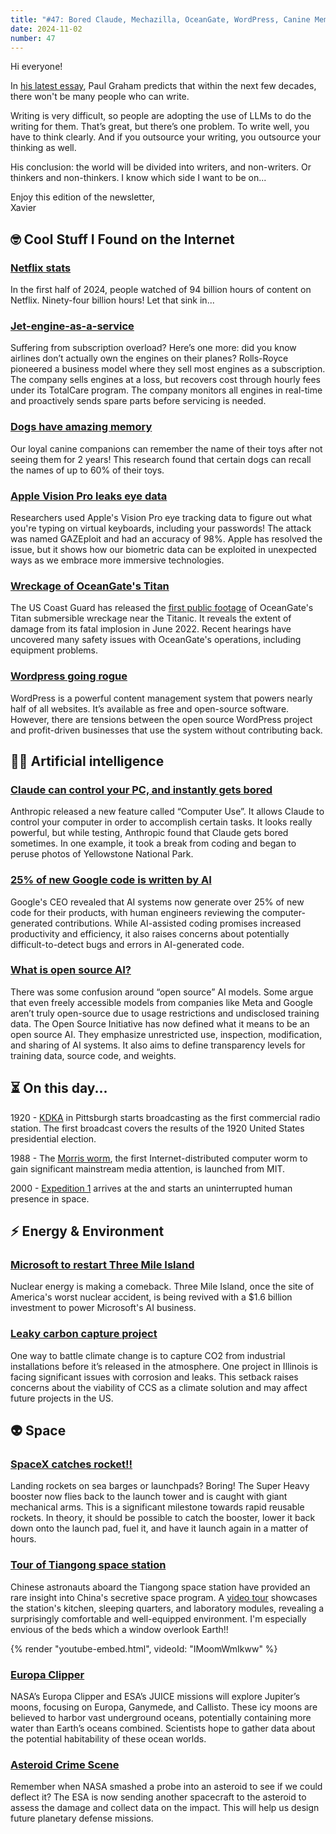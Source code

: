 ```yaml
---
title: "#47: Bored Claude, Mechazilla, OceanGate, WordPress, Canine Memory, Asteroid Crime Scene, Jets as a Service, and more!"
date: 2024-11-02
number: 47
---
```


Hi everyone!

In [his latest essay](https://paulgraham.com/writes.html), Paul Graham predicts that within the next few decades, there won't be many people who can write.

Writing is very difficult, so people are adopting the use of LLMs to do the writing for them. That’s great, but there’s one problem. To write well, you have to think clearly. And if you outsource your writing, you outsource your thinking as well.


His conclusion: the world will be divided into writers, and non-writers. Or thinkers and non-thinkers. I know which side I want to be on...

Enjoy this edition of the newsletter,  
Xavier

## 🤓 Cool Stuff I Found on the Internet
### [Netflix stats](https://about.netflix.com/en/news/what-we-watched-the-first-half-of-2024)
In the first half of 2024, people watched of 94 billion hours of content on Netflix. Ninety-four billion hours! Let that sink in... 


### [Jet-engine-as-a-service](https://aviation.stackexchange.com/questions/12528/jet-engines-are-they-owned-by-the-airline-or-just-rented)
Suffering from subscription overload? Here’s one more: did you know airlines don’t actually own the engines on their planes? Rolls-Royce pioneered a business model where they sell most engines as a subscription. The company sells engines at a loss, but recovers cost through hourly fees under its TotalCare program. The company monitors all engines in real-time and proactively sends spare parts before servicing is needed.



### [Dogs have amazing memory](https://www.theguardian.com/science/article/2024/sep/04/dogs-remember-names-toys-years-study-pets-memory)
Our loyal canine companions can remember the name of their toys after not seeing them for 2 years! This research found that certain dogs can recall the names of up to 60% of their toys. 


### [Apple Vision Pro leaks eye data](https://candid.technology/vision-pro-analyse-eye-movement-gazeploit-flaw/)
Researchers used Apple's Vision Pro eye tracking data to figure out what you're typing on virtual keyboards, including your passwords! The attack was named GAZEploit and had an accuracy of 98%. Apple has resolved the issue, but it shows how our biometric data can be exploited in unexpected ways as we embrace more immersive technologies.


### [Wreckage of OceanGate's Titan](https://futurism.com/the-byte/footage-imploded-titan-sub-detail)
The US Coast Guard has released the [first public footage](https://www.youtube.com/watch?v=EHFOmAHXEpc) of OceanGate's Titan submersible wreckage near the Titanic. It reveals the extent of damage from its fatal implosion in June 2022. Recent hearings have uncovered many safety issues with OceanGate's operations, including equipment problems.


### [Wordpress going rogue](https://sherwood.news/tech/nearly-half-the-internet-runs-wordpress-not-everyone-happy/)
WordPress is a powerful content management system that powers nearly half of all websites. It’s available as free and open-source software. However, there are tensions between the open source WordPress project and profit-driven businesses that use the system without contributing back.



## 🧠🤖 Artificial intelligence
### [Claude can control your PC, and instantly gets bored](https://readwrite.com/claude-ai-boredom-nature-photos-demo/)
Anthropic released a new feature called “Computer Use”. It allows Claude to control your computer in order to accomplish certain tasks. It looks really powerful, but while testing, Anthropic found that Claude gets bored sometimes. In one example, it took a break from coding and began to peruse photos of Yellowstone National Park.


### [25% of new Google code is written by AI](https://arstechnica.com/ai/2024/10/google-ceo-says-over-25-of-new-google-code-is-generated-by-ai/)
Google's CEO revealed that AI systems now generate over 25% of new code for their products, with human engineers reviewing the computer-generated contributions. While AI-assisted coding promises increased productivity and efficiency, it also raises concerns about potentially difficult-to-detect bugs and errors in AI-generated code.



### [What is open source AI?](https://www.technologyreview.com/2024/08/22/1097224/we-finally-have-a-definition-for-open-source-ai/)
There was some confusion around “open source” AI models. Some argue that even freely accessible models from companies like Meta and Google aren’t truly open-source due to usage restrictions and undisclosed training data. The Open Source Initiative has now defined what it means to be an open source AI. They emphasize unrestricted use, inspection, modification, and sharing of AI systems. It also aims to define transparency levels for training data, source code, and weights.




## ⏳ On this day...

1920 - [KDKA](https://en.wikipedia.org/wiki/KDKA_(AM)) in Pittsburgh starts broadcasting as the first commercial radio station. The first broadcast covers the results of the 1920 United States presidential election.

1988 - The [Morris worm](https://en.wikipedia.org/wiki/Morris_worm), the first Internet-distributed computer worm to gain significant mainstream media attention, is launched from MIT.

2000 - [Expedition 1](https://en.wikipedia.org/wiki/Expedition_1) arrives at the  and starts an uninterrupted human presence in space.

## ⚡️ Energy & Environment

### [Microsoft to restart Three Mile Island](https://www.bloomberg.com/news/articles/2024-09-20/microsoft-s-ai-power-needs-prompt-revival-of-three-mile-island-nuclear-plant?srnd=homepage-uk)
Nuclear energy is making a comeback. Three Mile Island, once the site of America's worst nuclear accident, is being revived with a $1.6 billion investment to power Microsoft's AI business. 


### [Leaky carbon capture project](https://www.ctvc.co/adms-ccs-project-cant-seal-the-deal-217/)
One way to battle climate change is to capture CO2 from industrial installations before it’s released in the atmosphere. One project in Illinois is facing significant issues with corrosion and leaks. This setback raises concerns about the viability of CCS as a climate solution and may affect future projects in the US.




## 👽 Space

### [SpaceX catches rocket!!](https://www.bbc.com/news/articles/c8xe7exjy1go)
Landing rockets on sea barges or launchpads? Boring! The Super Heavy booster now flies back to the launch tower and is caught with giant mechanical arms. This is a significant milestone towards rapid reusable rockets. In theory, it should be possible to catch the booster, lower it back down onto the launch pad, fuel it, and have it launch again in a matter of hours. 



### [Tour of Tiangong space station](https://futurism.com/the-byte/astronauts-tour-china-space-station)
Chinese astronauts aboard the Tiangong space station have provided an rare insight into China's secretive space program. A [video tour](https://www.youtube.com/watch?v=IMoomWmIkww) showcases the station's kitchen, sleeping quarters, and laboratory modules, revealing a surprisingly comfortable and well-equipped environment. I'm especially envious of the beds which a window overlook Earth!!

{% render "youtube-embed.html", videoId: "IMoomWmIkww" %}


### [Europa Clipper](https://www.popsci.com/science/europa-clipper-is-one-of-two-missions-on-their-way-to-see-if-jupiters-moons-could-support-life/)
NASA’s Europa Clipper and ESA’s JUICE missions will explore Jupiter’s moons, focusing on Europa, Ganymede, and Callisto. These icy moons are believed to harbor vast underground oceans, potentially containing more water than Earth’s oceans combined. Scientists hope to gather data about the potential habitability of these ocean worlds.



### [Asteroid Crime Scene](https://spectrum.ieee.org/esa-hera-mission-revisit-asteroid)
Remember when NASA smashed a probe into an asteroid to see if we could deflect it? The ESA is now sending another spacecraft to the asteroid to assess the damage and collect data on the impact. This will help us design future planetary defense missions.


